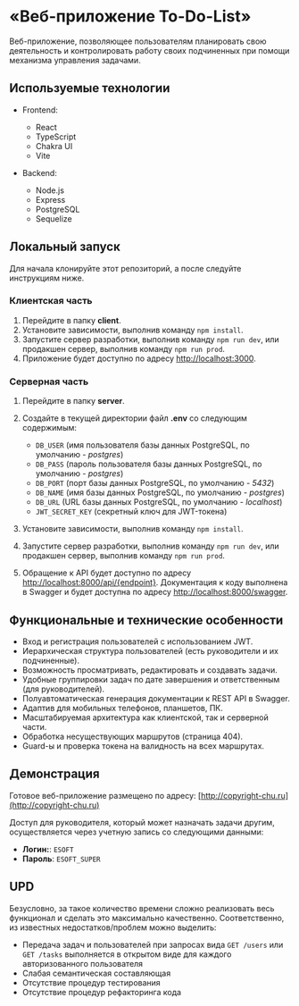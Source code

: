 # «Веб-приложение To-Do-List»

Веб-приложение, позволяющее пользователям планировать свою деятельность и контролировать работу своих подчиненных при помощи механизма управления задачами.

## Используемые технологии

- Frontend:
  - React
  - TypeScript
  - Chakra UI
  - Vite

- Backend:
  - Node.js
  - Express
  - PostgreSQL
  - Sequelize

## Локальный запуск

Для начала клонируйте этот репозиторий, а после следуйте инструкциям ниже.

### Клиентская часть

1. Перейдите в папку **client**.
2. Установите зависимости, выполнив команду `npm install`.
3. Запустите сервер разработки, выполнив команду `npm run dev`, или продакшен сервер, выполнив команду `npm run prod`.
4. Приложение будет доступно по адресу [http://localhost:3000](http://localhost:3000).

### Серверная часть

1. Перейдите в папку **server**.
2. Создайте в текущей директории файл **.env** со следующим содержимым:

    - `DB_USER` (имя пользователя базы данных PostgreSQL, по умолчанию - *postgres*)
    - `DB_PASS` (пароль пользователя базы данных PostgreSQL, по умолчанию - *postgres*)
    - `DB_PORT` (порт базы данных PostgreSQL, по умолчанию - *5432*)
    - `DB_NAME` (имя базы данных PostgreSQL, по умолчанию - *postgres*)
    - `DB_URL` (URL базы данных PostgreSQL, по умолчанию - *localhost*)
    - `JWT_SECRET_KEY` (секретный ключ для JWT-токена)

3. Установите зависимости, выполнив команду `npm install`.
4. Запустите сервер разработки, выполнив команду `npm run dev`, или продакшен сервер, выполнив команду `npm run prod`.
5. Обращение к API будет доступно по адресу [http://localhost:8000/api/{endpoint}](http://localhost:8000/api). Документация к коду выполнена в Swagger и будет доступна по адресу [http://localhost:8000/swagger](http://localhost:8000/swagger).

## Функциональные и технические особенности

- Вход и регистрация пользователей с использованием JWT.
- Иерархическая структура пользователей (есть руководители и их подчиненные).
- Возможность просматривать, редактировать и создавать задачи.
- Удобные группировки задач по дате завершения и ответственным (для руководителей).
- Полуавтоматическая генерация документации к REST API в Swagger.
- Адаптив для мобильных телефонов, планшетов, ПК.
- Масштабируемая архитектура как клиентской, так и серверной части.
- Обработка несуществующих маршрутов (страница 404).
- Guard-ы и проверка токена на валидность на всех маршрутах.

## Демонстрация

Готовое веб-приложение размещено по адресу: [http://copyright-chu.ru](http://copyright-chu.ru)

Доступ для руководителя, который может назначать задачи другим, осуществляется через учетную запись со следующими данными:

- **Логин:**: `ESOFT`
- **Пароль**: `ESOFT_SUPER`

## UPD

Безусловно, за такое количество времени сложно реализовать весь функционал и сделать это максимально качественно. Соответственно, из известных недостатков/проблем можно выделить:

- Передача задач и пользователей при запросах вида `GET /users` или `GET /tasks` выполняется в открытом виде для каждого авторизованного пользователя
- Слабая семантическая составляющая
- Отсутствие процедур тестирования
- Отсутствие процедур рефакторинга кода